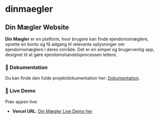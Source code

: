 # dinmaegler

## Din Mægler Website

**Din Mægler** er en platform, hvor brugere kan finde ejendomsmæglere, oprette en konto og få adgang til relevante oplysninger om ejendomsmæglere i deres område. Det er en simpel og brugervenlig app, designet til at gøre ejendomshandelsprocessen lettere.

### 📝 Dokumentation

Du kan finde den fulde projektdokumentation her: [Dokumentation](DOCUMENTATION.md).

### 🚀 Live Demo

Prøv appen live:

- **Vercel URL**: [Din Mægler Live Demo her](https://din-meagler.vercel.app/)
